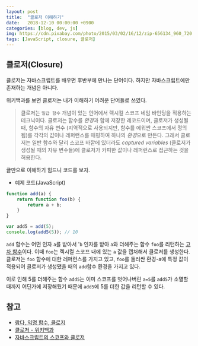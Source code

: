 ```yaml
---
layout: post
title:  "클로저 이해하기"
date:   2018-12-10 00:00:00 +0900
categories: [blog, dev, js]
img: https://cdn.pixabay.com/photo/2015/03/02/16/12/zip-656134_960_720.jpg
tags: [JavaScript, closure, 클로저]
---
```


## 클로저(Closure)

클로저는 자바스크립트를 배우면 후반부에 만나는 단어이다. 하지만 자바스크립트에만 존재하는 개념은 아니다.

위키백과를 보면 클로저는 내가 이해하기 어려운 단어들로 쓰였다.

> 클로저는 `일급 함수` 개념이 있는 언어에서 렉시컬 스코프 네임 바인딩을 적용하는 테크닉이다. 클로저는 함수를 *환경*과 함께 저장한 레코드이며, 클로저가 생성될 때, 함수의 자유 변수 (지역적으로 사용되지만, 함수를 에워싼 스코프에서 정의됨)를 각각의 값이나 레퍼런스를 매핑하여 하나의 *환경*으로 만든다. 그래서 클로저는 일반 함수와 달리 스코프 바깥에 있더라도 *captured variables* (클로저가 생성될 때의 자유 변수들)에 클로저가 카피한 값이나 레퍼런스로 접근하는 것을 허용한다.

글만으로 이해하기 힘드니 코드를 보자.

* 예제 코드(JavaScript)

```js
function add(a) {
    return function foo(b) {
        return a + b;
    }
}

var add5 = add(5);
console.log(add5(5)); // 10
```

`add` 함수는 어떤 인자 `a`를 받아서 '`b` 인자를 받아 `a`와 더해주는 함수 `foo`를 리턴하는 [고차 함수](https://en.wikipedia.org/wiki/Higher-order_function)이다. 이때 `foo`는 렉시컬 스코프 내에 있는 `a` 값을 캡처해서 클로저를 생성한다. 클로저는 `foo` 함수에 대한 레퍼런스를 가지고 있고, `foo`를 둘러싼 환경-a에 특정 값이 적용되어 클로저가 생성됐을 때의 `add`함수 환경을 가지고 있다.

이로 인해 5를 더해주는 함수 `add5`는 이미 스코프를 벗어나버린 `a=5`를 `add5`가 소멸할 때까지 어딘가에 저장해뒀기 때문에 `add5`에 5를 더한 값을 리턴할 수 있다.

## 참고

* [람다, 익명 함수, 클로저](https://hyunseob.github.io/2016/09/17/lambda-anonymous-function-closure/)
* [클로저 - 위키백과](https://en.wikipedia.org/wiki/Closure_(computer_programming))
* [자바스크립트의 스코프와 클로저](https://meetup.toast.com/posts/86)
